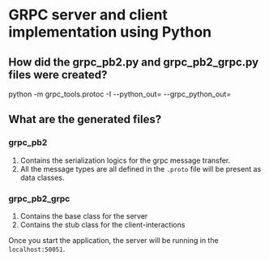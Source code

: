 # GRPC server and client implementation using Python

## How did the grpc_pb2.py and grpc_pb2_grpc.py files were created?

python -m grpc_tools.protoc -I <path in which the proto file is present> --python_out=<path to store the generated file> --grpc_python_out=<path to store the generated file> <proto file path>

## What are the generated files?

### grpc_pb2

1. Contains the serialization logics for the grpc message transfer.
2. All the message types are all defined in the `.proto` file will be present as data classes.

### grpc_pb2_grpc

1. Contains the base class for the server
2. Contains the stub class for the client-interactions

Once you start the application, the server will be running in the `localhost:50051`.
